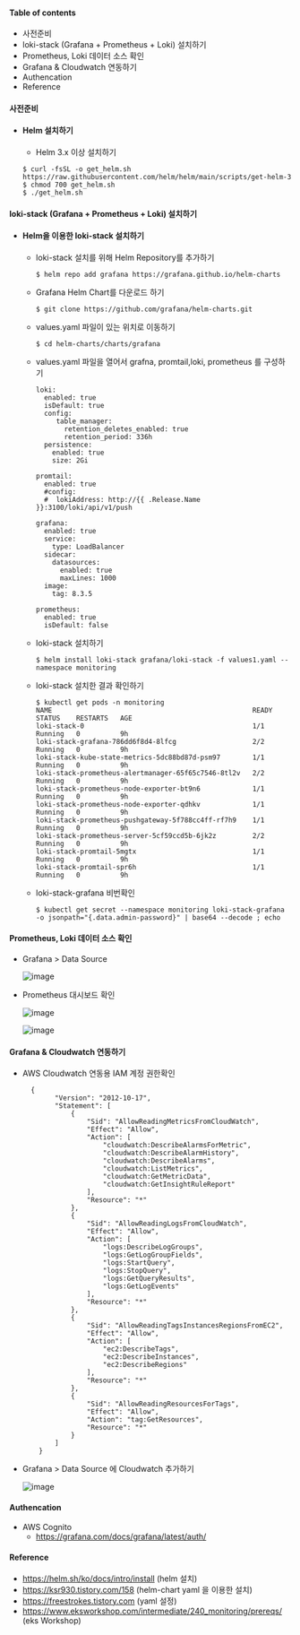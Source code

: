 #### Table of contents
  - 사전준비
  - loki-stack (Grafana + Prometheus + Loki) 설치하기
  - Prometheus, Loki 데이터 소스 확인
  - Grafana & Cloudwatch 연동하기
  - Authencation
  - Reference
#### 사전준비
  - #### Helm 설치하기
    - Helm 3.x 이상 설치하기
    ```
    $ curl -fsSL -o get_helm.sh https://raw.githubusercontent.com/helm/helm/main/scripts/get-helm-3
    $ chmod 700 get_helm.sh
    $ ./get_helm.sh
    ```
#### loki-stack (Grafana + Prometheus + Loki) 설치하기
  - #### Helm을 이용한 loki-stack 설치하기  
    - loki-stack 설치를 위해 Helm Repository를 추가하기
      ```
      $ helm repo add grafana https://grafana.github.io/helm-charts
      ```
    - Grafana Helm Chart를 다운로드 하기
      ```
      $ git clone https://github.com/grafana/helm-charts.git
      ```
    - values.yaml 파일이 있는 위치로 이동하기
      ```
      $ cd helm-charts/charts/grafana
      ```
    - values.yaml 파일을 열어서 grafna, promtail,loki, prometheus 를 구성하기
      ```
      loki:
        enabled: true
        isDefault: true
        config:
           table_manager:
             retention_deletes_enabled: true
             retention_period: 336h
        persistence:
          enabled: true
          size: 2Gi

      promtail:
        enabled: true
        #config:
        #  lokiAddress: http://{{ .Release.Name }}:3100/loki/api/v1/push

      grafana:
        enabled: true
        service:
          type: LoadBalancer
        sidecar:
          datasources:
            enabled: true
            maxLines: 1000
        image:
          tag: 8.3.5

      prometheus:
        enabled: true
        isDefault: false
      ```
    - loki-stack 설치하기
      ```
      $ helm install loki-stack grafana/loki-stack -f values1.yaml --namespace monitoring
      ```
    - loki-stack 설치한 결과 확인하기
      ```
      $ kubectl get pods -n monitoring
      NAME                                                  READY   STATUS    RESTARTS   AGE
      loki-stack-0                                          1/1     Running   0          9h
      loki-stack-grafana-786dd6f8d4-8lfcg                   2/2     Running   0          9h
      loki-stack-kube-state-metrics-5dc88bd87d-psm97        1/1     Running   0          9h
      loki-stack-prometheus-alertmanager-65f65c7546-8tl2v   2/2     Running   0          9h
      loki-stack-prometheus-node-exporter-bt9n6             1/1     Running   0          9h
      loki-stack-prometheus-node-exporter-qdhkv             1/1     Running   0          9h
      loki-stack-prometheus-pushgateway-5f788cc4ff-rf7h9    1/1     Running   0          9h
      loki-stack-prometheus-server-5cf59ccd5b-6jk2z         2/2     Running   0          9h
      loki-stack-promtail-5mgtx                             1/1     Running   0          9h
      loki-stack-promtail-spr6h                             1/1     Running   0          9h
      ```
    - loki-stack-grafana 비번확인
      ```
      $ kubectl get secret --namespace monitoring loki-stack-grafana -o jsonpath="{.data.admin-password}" | base64 --decode ; echo
      ```
#### Prometheus, Loki 데이터 소스 확인
  - Grafana > Data Source 
  
    ![image](https://user-images.githubusercontent.com/80744273/165870105-de446d22-a7bd-4d2a-84b9-36b8f58a247a.png)  
  
  - Prometheus 대시보드 확인

    ![image](https://user-images.githubusercontent.com/80744273/165870177-f965f430-aeb6-438a-a611-7a37d1509fda.png) 

    ![image](https://user-images.githubusercontent.com/80744273/165870351-09a3c65c-cc5f-4999-b905-4d20570c5f3e.png)

#### Grafana & Cloudwatch 연동하기
  - AWS Cloudwatch 연동용 IAM 계정 권한확인
    ```
      {
            "Version": "2012-10-17",
            "Statement": [
                {
                    "Sid": "AllowReadingMetricsFromCloudWatch",
                    "Effect": "Allow",
                    "Action": [
                        "cloudwatch:DescribeAlarmsForMetric",
                        "cloudwatch:DescribeAlarmHistory",
                        "cloudwatch:DescribeAlarms",
                        "cloudwatch:ListMetrics",
                        "cloudwatch:GetMetricData",
                        "cloudwatch:GetInsightRuleReport"
                    ],
                    "Resource": "*"
                },
                {
                    "Sid": "AllowReadingLogsFromCloudWatch",
                    "Effect": "Allow",
                    "Action": [
                        "logs:DescribeLogGroups",
                        "logs:GetLogGroupFields",
                        "logs:StartQuery",
                        "logs:StopQuery",
                        "logs:GetQueryResults",
                        "logs:GetLogEvents"
                    ],
                    "Resource": "*"
                },
                {
                    "Sid": "AllowReadingTagsInstancesRegionsFromEC2",
                    "Effect": "Allow",
                    "Action": [
                        "ec2:DescribeTags",
                        "ec2:DescribeInstances",
                        "ec2:DescribeRegions"
                    ],
                    "Resource": "*"
                },
                {
                    "Sid": "AllowReadingResourcesForTags",
                    "Effect": "Allow",
                    "Action": "tag:GetResources",
                    "Resource": "*"
                }
            ]
        }

    ```
  - Grafana > Data Source 에 Cloudwatch 추가하기
  
    ![image](https://user-images.githubusercontent.com/80744273/165870808-0eeca079-fd87-49c0-9fd9-72c467d4d559.png)

#### Authencation
  - AWS Cognito 
    - https://grafana.com/docs/grafana/latest/auth/
  
#### Reference
  - https://helm.sh/ko/docs/intro/install (helm 설치)
  - https://ksr930.tistory.com/158 (helm-chart yaml 을 이용한 설치)
  - https://freestrokes.tistory.com (yaml 설정)
  - https://www.eksworkshop.com/intermediate/240_monitoring/prereqs/  (eks Workshop)
  

